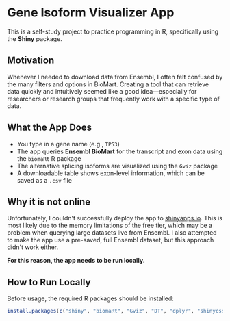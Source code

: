 # Gene Isoform Visualizer App

This is a self-study project to practice programming in R, specifically using the **Shiny** package.

## Motivation

Whenever I needed to download data from Ensembl, I often felt confused by the many filters and options in BioMart. Creating a tool that can retrieve data quickly and intuitively seemed like a good idea—especially for researchers or research groups that frequently work with a specific type of data.

## What the App Does

- You type in a gene name (e.g., `TP53`)
- The app queries **Ensembl BioMart** for the transcript and exon data using the `biomaRt` R package
- The alternative splicing isoforms are visualized using the `Gviz` package
- A downloadable table shows exon-level information, which can be saved as a `.csv` file

## Why it is not online

Unfortunately, I couldn't successfully deploy the app to [shinyapps.io](https://www.shinyapps.io). This is most likely due to the memory limitations of the free tier, which may be a problem when querying large datasets live from Ensembl. I also attempted to make the app use a pre-saved, full Ensembl dataset, but this approach didn't work either.

**For this reason, the app needs to be run locally.**

## How to Run Locally

Before usage, the required R packages should be installed:

```r
install.packages(c("shiny", "biomaRt", "Gviz", "DT", "dplyr", "shinycssloaders"))
